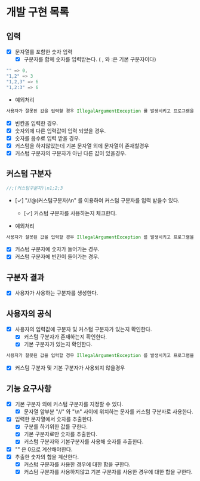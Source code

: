 # 개발 구현 목록

## 입력

- [x] 문자열를 포함한 숫자 입력
  - [x] 구분자를 함께 숫자를 입력받는다. ( , 와 :은 기본 구분자이다)
  
```java
"" => 0,
"1,2" => 3
"1,2,3" => 6
"1,2:3" => 6
```

- 예외처리 

```java
사용자가 잘못된 값을 입력할 경우 IllegalArgumentException 를 발생시키고 프로그램을 종료시킨다.
```
- [x] 빈칸을 입력한 경우.
- [x] 숫자외에 다른 입력값이 입력 되었을 경우.
- [x] 숫자를 음수로 입력 받을 경우.
- [x] 커스텀을 하지않았는데 기본 문자열 외에 문자열이 존재할경우
- [x] 커스텀 구분자의 구분자가 아닌 다른 값이 있을경우.

## 커스텀 구분자

```java
//;(커스텀구분자)\n1;2;3
```
- [✓] "//@(커스텀구분자)\n" 를 이용하여 커스텀 구분자를 입력 받을수 있다.
  - [✓] 커스텀 구분자를 사용하는지 체크한다.
  

- 예외처리

```java
사용자가 잘못된 값을 입력할 경우 IllegalArgumentException 를 발생시키고 프로그램을 종료시킨다.
```
- [x] 커스텀 구분자에 숫자가 들어가는 경우.
- [x] 커스텀 구분자에 빈칸이 들어가는 경우.

## 구분자 결과

- [x] 사용자가 사용하는 구분자를 생성한다.


## 사용자의 공식

- [x] 사용자의 입력값에 구분자 및 커스텀 구분자가 있는지 확인한다.
  - [x] 커스텀 구분자가 존재하는지 확인한다.
  - [x] 기본 구분자가 있는지 확인한다.

```java
사용자가 잘못된 값을 입력할 경우 IllegalArgumentException 를 발생시키고 프로그램을 종료시킨다.
```
- [x] 커스텀 구분자 및 기본 구분자가 사용되지 않을경우


## 기능 요구사항
- [x] 기본 구분자 외에 커스텀 구분자를 지정할 수 있다.
  - [x] 문자열 앞부분 "//" 와 "\n" 사이에 위치하는 문자를 커스텀 구분자로 사용한다.
- [x] 입력한 문자열에서 숫자를 추출한다.
  - [x] 구분를 하기위한 값를 구한다.
  - [x] 기본 구분자로만 숫자를 추출한다.
  - [x] 커스텀 구분자와 기본구분자를 사용해 숫자를 추출한다.
- [x] "" 은 0으로 계산해야한다.
- [x] 추출한 숫자의 합을 계산한다.
  - [x] 커스텀 구분자를 사용한 경우에 대한 합을 구한다.
  - [X] 커스텀 구분자를 사용하지않고 기본 구분자를 사용한 경우에 대한 합을 구한다.